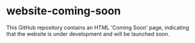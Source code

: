 # website-coming-soon
This GitHub repository contains an HTML 'Coming Soon' page, indicating that the website is under development and will be launched soon.
